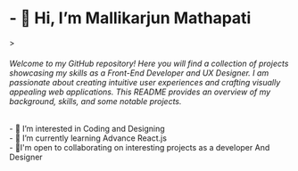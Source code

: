 
<h1>- 👋 Hi, I’m Mallikarjun Mathapati</h1>>
</br>
<h6>Welcome to my GitHub repository! Here you will find a collection of projects showcasing my skills as a Front-End Developer and UX Designer. I am passionate about creating intuitive user experiences and crafting visually appealing web applications. This README provides an overview of my background, skills, and some notable projects.</h6>
- 👀 I’m interested in Coding and Designing
<br/>
- 🌱 I’m currently learning Advance React.js
<br/>
- 🤝I'm open to collaborating on interesting projects as a developer And Designer

<!---
Mallikarjun-Mathapati/Mallikarjun-Mathapati is a ✨ special ✨ repository because its `README.md` (this file) appears on your GitHub profile.
You can click the Preview link to take a look at your changes.
--->
